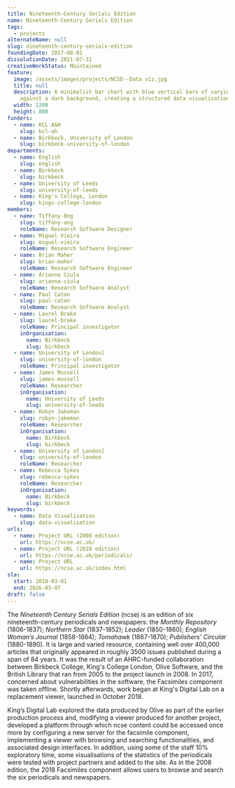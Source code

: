 ```yaml
---
title: Nineteenth-Century Serials Edition
name: Nineteenth-Century Serials Edition
tags:
  - projects
alternateName: null
slug: nineteenth-century-serials-edition
foundingDate: 2017-08-01
dissolutionDate: 2021-07-31
creativeWorkStatus: Maintained
feature:
  image: /assets/images/projects/NCSE--Data viz.jpg
  title: null
  description: A minimalist bar chart with blue vertical bars of varying heights
    against a dark background, creating a structured data visualisation.
  width: 1200
  height: 800
funders:
  - name: KCL A&H
    slug: kcl-ah
  - name: Birkbeck, University of London
    slug: birkbeck-university-of-london
departments:
  - name: English
    slug: english
  - name: Birkbeck
    slug: birkbeck
  - name: University of Leeds
    slug: university-of-leeds
  - name: King's College, London
    slug: kings-college-london
members:
  - name: Tiffany Ong
    slug: tiffany-ong
    roleName: Research Software Designer
  - name: Miguel Vieira
    slug: miguel-vieira
    roleName: Research Software Engineer
  - name: Brian Maher
    slug: brian-maher
    roleName: Research Software Engineer
  - name: Arianna Ciula
    slug: arianna-ciula
    roleName: Research Software Analyst
  - name: Paul Caton
    slug: paul-caton
    roleName: Research Software Analyst
  - name: Laurel Brake
    slug: laurel-brake
    roleName: Principal investigator
    inOrganisation:
      name: Birkbeck
      slug: birkbeck
  - name: University of London]
    slug: university-of-london
    roleName: Principal investigator
  - name: James Mussell
    slug: james-mussell
    roleName: Researcher
    inOrganisation:
      name: University of Leeds
      slug: university-of-leeds
  - name: Robyn Jakeman
    slug: robyn-jakeman
    roleName: Researcher
    inOrganisation:
      name: Birkbeck
      slug: birkbeck
  - name: University of London]
    slug: university-of-london
    roleName: Researcher
  - name: Rebecca Sykes
    slug: rebecca-sykes
    roleName: Researcher
    inOrganisation:
      name: Birkbeck
      slug: birkbeck
keywords:
  - name: Data Visualisation
    slug: data-visualisation
urls:
  - name: Project URL (2008 edition)
    url: https://ncse.ac.uk/
  - name: Project URL (2018 edition)
    url: https://ncse.ac.uk/periodicals/
  - name: Project URL
    url: https://ncse.ac.uk/index.html
sla:
  start: 2018-03-01
  end: 2026-03-07
draft: false
---
```


The _Nineteenth Century Serials Edition_ (ncse) is an edition of six nineteenth-century periodicals and newspapers: the _Monthly Repository_ (1806-1837); _Northern Star_ (1837-1852); _Leader_ (1850-1860); _English Woman’s Journal_ (1858-1864); _Tomahawk_ (1867-1870); _Publishers’ Circular_ (1880-1890). It is large and varied resource, containing well over 400,000 articles that originally appeared in roughly 3500 issues published during a span of 84 years. It was the result of an AHRC-funded collaboration between Birkbeck College, King's College London, Olive Software, and the British Library that ran from 2005 to the project launch in 2008. In 2017, concerned about vulnerabilities in the software, the Facsimiles component was taken offline. Shortly afterwards, work began at King's Digital Lab on a replacement viewer, launched in October 2018.

King’s Digital Lab explored the data produced by Olive as part of the earlier production process and, modifying a viewer produced for another project, developed a platform through which ncse content could be accessed once more by configuring a new server for the facsimile component, implementing a viewer with browsing and searching functionalities, and associated design interfaces. In addition, using some of the staff 10% exploratory time, some visualisations of the statistics of the periodicals were tested with project partners and added to the site. As in the 2008 edition, the 2018 Facsimiles component allows users to browse and search the six periodicals and newspapers.
